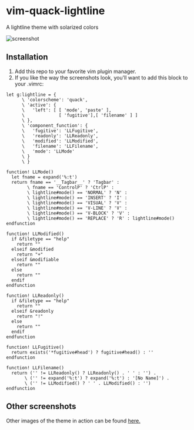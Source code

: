vim-quack-lightline
===================

A lightline theme with solarized colors

![screenshot](http://i.imgur.com/wqMZbwl.png "plugin screenshot")

## Installation

1. Add this repo to your favorite vim plugin manager.
2. If you like the way the screenshots look, you'll want to add this block to your .vimrc:
```
let g:lightline = {
      \ 'colorscheme': 'quack',
      \ 'active': {
      \   'left': [ [ 'mode', 'paste' ],
      \             [ 'fugitive'],[ 'filename' ] ]
      \ },
      \ 'component_function': {
      \   'fugitive': 'LLFugitive',
      \   'readonly': 'LLReadonly',
      \   'modified': 'LLModified',
      \   'filename': 'LLFilename',
      \   'mode': 'LLMode'
      \ }
      \ }

function! LLMode()
  let fname = expand('%:t')
  return fname == '__Tagbar__' ? 'Tagbar' :
        \ fname == 'ControlP' ? 'CtrlP' :
        \ lightline#mode() == 'NORMAL' ? 'N' :
        \ lightline#mode() == 'INSERT' ? 'I' :
        \ lightline#mode() == 'VISUAL' ? 'V' :
        \ lightline#mode() == 'V-LINE' ? 'V' :
        \ lightline#mode() == 'V-BLOCK' ? 'V' :
        \ lightline#mode() == 'REPLACE' ? 'R' : lightline#mode()
endfunction

function! LLModified()
  if &filetype == "help"
    return ""
  elseif &modified
    return "+"
  elseif &modifiable
    return ""
  else
    return ""
  endif
endfunction

function! LLReadonly()
  if &filetype == "help"
    return ""
  elseif &readonly
    return "!"
  else
    return ""
  endif
endfunction

function! LLFugitive()
  return exists('*fugitive#head') ? fugitive#head() : ''
endfunction

function! LLFilename()
  return ('' != LLReadonly() ? LLReadonly() . ' ' : '') .
       \ ('' != expand('%:t') ? expand('%:t') : '[No Name]') .
       \ ('' != LLModified() ? ' ' . LLModified() : '')
endfunction
```

## Other screenshots

Other images of the theme in action can be found [here.](http://imgur.com/a/nJCvp)
